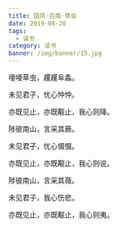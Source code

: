```yaml
---
title: 国风·召南·草虫
date: 2019-08-20
tags:
  - 读书
category: 读书
banner: /img/banner/15.jpg
---
```


喓喓草虫，趯趯阜螽。  

未见君子，忧心忡忡。  

亦既见止，亦既觏止，我心则降。  

陟彼南山，言采其蕨。  

未见君子，忧心惙惙。  

亦既见止，亦既觏止，我心则说。    

陟彼南山，言采其薇。 

未见君子，我心伤悲。  

亦既见止，亦既觏止，我心则夷。

